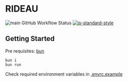 # RIDEAU

![main GitHub Workflow Status](https://img.shields.io/github/actions/workflow/status/sripwoud/rideau/main.yaml?branch=main&label=main)
[![js-standard-style](https://img.shields.io/badge/code%20style-standard-brightgreen.svg)](http://standardjs.com)

## Getting Started

Pre requisites: [bun](https://bun.sh/docs/installation)

```commandline
bun i
bun run
```

Check required environment variables in [.envrc.example](.envrc.example)

